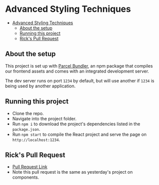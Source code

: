 # Advanced Styling Techniques

- [Advanced Styling Techniques](#advanced-styling-techniques)
  - [About the setup](#about-the-setup)
  - [Running this project](#running-this-project)
  - [Rick's Pull Request](#ricks-pull-request)

## About the setup

This project is set up with [Parcel Bundler](https://parceljs.org/), an npm package
that compiles our frontend assets and comes with an integrated development server.

The dev server runs on port `1234` by default, but will use another if `1234` is
being used by another application.

## Running this project

- Clone the repo.
- Navigate into the project folder.
- Run `npm i` to download the project's dependencies listed in the `package.json`.
- Run `npm start` to compile the React project and serve the page on `http://localhost:1234`.

## Rick's Pull Request

- [Pull Request Link](https://github.com/LambdaSchool/nasa-photo-of-the-day/pull/540)
- Note this pull request is the same as yesterday's project on components. 
